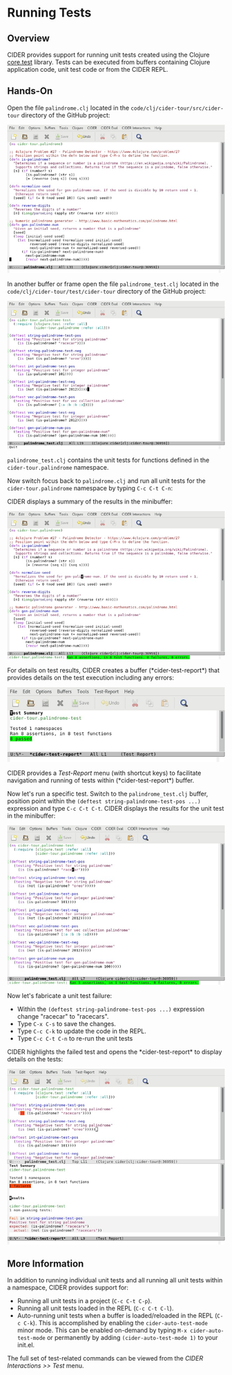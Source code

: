# Running Tests

## Overview

CIDER provides support for running unit tests created using the Clojure [core.test](https://clojure.github.io/clojure/clojure.test-api.html) library. Tests can be executed from buffers containing Clojure application code, unit test code or from the CIDER REPL.

## Hands-On

Open the file `palindrome.clj` located in the `code/clj/cider-tour/src/cider-tour` directory of the GitHub project:

![palindrome_clj.jpg](images/palindrome_clj.jpg)

In another buffer or frame open the file `palindrome_test.clj` located in the `code/clj/cider-tour/test/cider-tour` directory of the GitHub project:

![palindrome_test_clj.jpg](images/palindrome_test_clj.jpg)

`palindrome_test.clj` contains the unit tests for functions defined in the `cider-tour.palindrome` namespace.

Now switch focus back to `palindrome.clj` and run all unit tests for the `cider-tour.palindrome` namespace by typing `C-c C-t C-n`:

CIDER displays a summary of the results in the minibuffer:

![test_result_all_namespace.jpg](images/test_result_all_namespace.jpg)

For details on test results, CIDER creates a buffer (\*cider-test-report\*) that provides details on the test execution including any errors:

![test_report_success.jpg](images/test_report_success.jpg)

CIDER provides a _Test-Report_ menu (with shortcut keys) to facilitate navigation and running of tests within (\*cider-test-report\*) buffer.

Now let's run a specific test. Switch to the `palindrome_test.clj` buffer, position point within the `(deftest string-palindrome-test-pos ...)` expression and type `C-c C-t C-t`. CIDER displays the results for the unit test in the minibuffer:

![test_result_single.jpg](images/test_result_single.jpg)

Now let's fabricate a unit test failure:

 * Within the `(deftest string-palindrome-test-pos ...)` expression change "racecar" to "racecars".
 * Type `C-x C-s` to save the changes.
 * Type `C-c C-k` to update the code in the REPL. 
 * Type `C-c C-t C-n` to re-run the unit tests

CIDER highlights the failed test and opens the \*cider-test-report\* to display details on the tests:

![test_report_failure.jpg](images/test_report_failure.jpg)

## More Information

In addition to running individual unit tests and all running all unit tests within a namespace, CIDER provides support for:

 * Running all unit tests in a project (`C-c C-t C-p`).
 * Running all unit tests loaded in the REPL (`C-c C-t C-l`).
 * Auto-running unit tests when a buffer is loaded/reloaded in the REPL (`C-c C-k`). This is accomplished by enabling the `cider-auto-test-mode` minor mode. This can be enabled on-demand by typing `M-x cider-auto-test-mode` or permanently by adding `(cider-auto-test-mode 1)` to your init.el.

The full set of test-related commands can be viewed from the _CIDER Interactions >> Test_ menu.


















